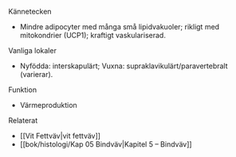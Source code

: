 Kännetecken
- Mindre adipocyter med många små lipidvakuoler; rikligt med mitokondrier (UCP1); kraftigt vaskulariserad.

Vanliga lokaler
- Nyfödda: interskapulärt; Vuxna: supraklavikulärt/paravertebralt (varierar).

Funktion
- Värmeproduktion

Relaterat
- [[Vit Fettväv|vit fettväv]]
- [[bok/histologi/Kap 05 Bindväv|Kapitel 5 – Bindväv]]

